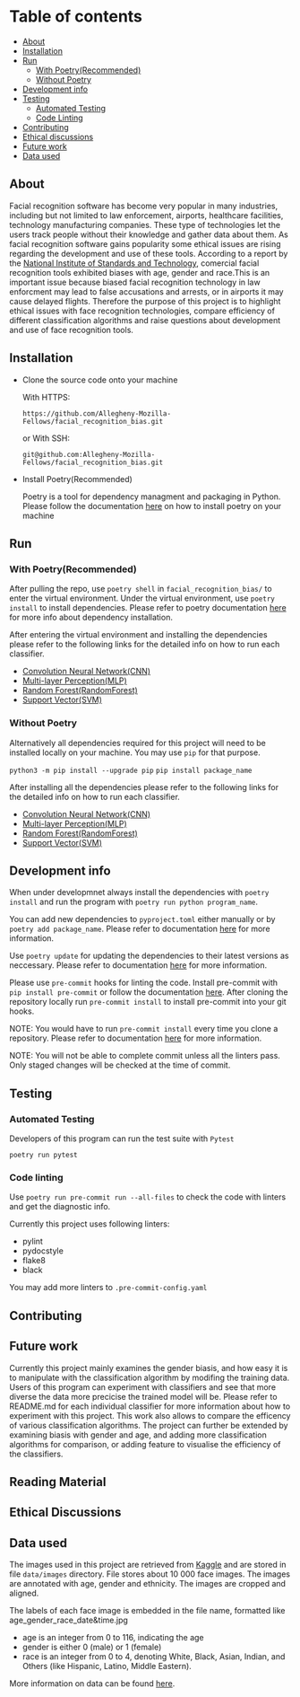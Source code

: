 # Table of contents

* [About](#about)
* [Installation](#installation)
* [Run](#run)
  + [With Poetry(Recommended)](#run)
  + [Without Poetry](#Without-Poetry)
* [Development info](#Development-info)
* [Testing](#Testing)
  + [Automated Testing](#automated-testing)
  + [Code Linting](#Code-linting)
* [Contributing](#contributing)
* [Ethical discussions](#ethical-discussions)
* [Future work](#future-work)
* [Data used](#data-used)

## About

Facial recognition software has become very popular in many industries, including but not limited to law enforcement, airports, healthcare facilities, technology manufacturing companies. These type of technologies let the users track people without their knowledge and gather data about them. As facial recognition software gains popularity some ethical issues are rising regarding the development and use of these tools. According to a report by the [National Institute of Standards and Technology](https://www.nist.gov/news-events/news/2019/12/nist-study-evaluates-effects-race-age-sex-face-recognition-software), comercial facial recognition tools exhibited biases with age, gender and race.This is an important issue because biased facial recognition technology in law enforcment may lead to false accusations and arrests, or in airports it may cause delayed flights.
Therefore the purpose of this project is to highlight ethical issues with face recognition technologies, compare efficiency of different classification algorithms and raise questions about development and use of face recognition tools.

## Installation

- Clone the source code onto your machine

    With HTTPS:

    `https://github.com/Allegheny-Mozilla-Fellows/facial_recognition_bias.git`

    or With SSH:

    `git@github.com:Allegheny-Mozilla-Fellows/facial_recognition_bias.git`

- Install Poetry(Recommended)

    Poetry is a tool for dependency managment and packaging in Python. Please follow the documentation [here](https://python-poetry.org/docs/#installation) on how to install poetry on your machine

## Run

### With Poetry(Recommended)

After pulling the repo, use `poetry shell` in `facial_recognition_bias/` to enter the virtual environment. Under the virtual environment, use `poetry install` to install dependencies. Please refer to poetry documentation [here](https://python-poetry.org/docs/basic-usage/#installing-dependencies) for more info about dependency installation.

After entering the virtual environment and installing the dependencies please refer to the following links for the detailed info on how to run each classifier.

- [Convolution Neural Network(CNN)](src/CNN/README.md)
- [Multi-layer Perception(MLP)](src/MLP/README.md)
- [Random Forest(RandomForest)](src/RandomForest/README.md)
- [Support Vector(SVM)](src/SVM/README.md)

### Without Poetry

Alternatively all dependencies required for this project will need to be installed
locally on your machine. You may use `pip` for that purpose.

`python3 -m pip install --upgrade pip`
`pip install package_name`

After installing all the dependencies please refer to the following links for the detailed info on how to run each classifier.

- [Convolution Neural Network(CNN)](src/CNN/README.md)
- [Multi-layer Perception(MLP)](src/MLP/README.md)
- [Random Forest(RandomForest)](src/RandomForest/README.md)
- [Support Vector(SVM)](src/SVM/README.md)

## Development info

When under developmnet always install the dependencies with `poetry install` and run the program with `poetry run python program_name`.

You can add new dependencies to `pyproject.toml` either manually or by `poetry add package_name`. Please refer to documentation [here](https://python-poetry.org/docs/cli/#add) for more information.

Use `poetry update` for updating the dependencies to their latest versions as neccessary. Please refer to documentation [here](https://python-poetry.org/docs/cli/#update) for more information.

Please use `pre-commit` hooks for linting the code. Install pre-commit with `pip install pre-commit` or follow the documentation [here](https://pre-commit.com/#install). After cloning the repository locally run `pre-commit install` to install pre-commit into your git hooks.

NOTE: You would have to run `pre-commit install` every time you clone a repository. Please refer to documentation [here](https://pre-commit.com/#usage) for more information.

NOTE: You will not be able to complete commit unless all the linters pass. Only staged changes will be checked at the time of commit.

## Testing

### Automated Testing

Developers of this program can run the test suite with `Pytest`

`poetry run pytest`

### Code linting

Use `poetry run pre-commit run --all-files` to check the code with linters and get the diagnostic info.

Currently this project uses following linters:

- pylint
- pydocstyle
- flake8
- black

You may add more linters to `.pre-commit-config.yaml`

## Contributing

## Future work

Currently this project mainly examines the gender biasis, and how easy it is to manipulate with the classification algorithm by modifing the training data. Users of this program can experiment with classifiers and see that more diverse the data more precicise the trained model will be. Please refer to README.md for each individual classifier for more information about how to experiment with this project. This work also allows to compare the efficency of various classification algorithms. The project can further be extended by examining biasis with gender and age, and adding more classification algorithms for comparison, or adding feature to visualise the efficiency of the classifiers.

## Reading Material

## Ethical Discussions

## Data used

The images used in this project are retrieved from [Kaggle](https://www.kaggle.com/) and are stored in file `data/images` directory. File stores about 10 000 face images. The images are annotated with age, gender and ethnicity. The images are cropped and aligned.

The labels of each face image is embedded in the file name, formatted like
age_gender_race_date&time.jpg

- age is an integer from 0 to 116, indicating the age
- gender is either 0 (male) or 1 (female)
- race is an integer from 0 to 4, denoting White, Black, Asian, Indian, and Others (like Hispanic, Latino, Middle Eastern).

More information on data can be found [here](https://susanqq.github.io/UTKFace/).